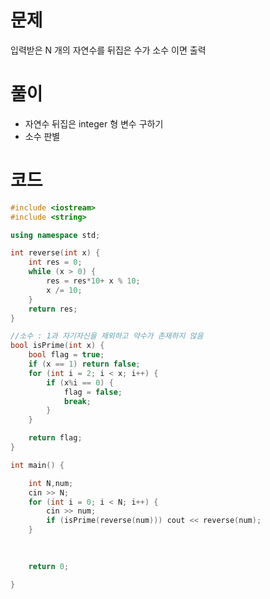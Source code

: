 # 문제

입력받은 N 개의 자연수를 뒤집은 수가
소수 이면 출력

# 풀이

- 자연수 뒤집은 integer 형 변수 구하기
- 소수 판별

# 코드
```c++
#include <iostream>
#include <string>

using namespace std;

int reverse(int x) {
	int res = 0;
	while (x > 0) {
		res = res*10+ x % 10;
		x /= 10;
	}
	return res;
}

//소수 : 1과 자기자신을 제외하고 약수가 존재하지 않음
bool isPrime(int x) {
	bool flag = true;
	if (x == 1) return false;
	for (int i = 2; i < x; i++) {
		if (x%i == 0) {
			flag = false;
			break;
		}
	}

	return flag;
}

int main() {

	int N,num;
	cin >> N;
	for (int i = 0; i < N; i++) {
		cin >> num;
		if (isPrime(reverse(num))) cout << reverse(num);
	}

	
	
	return 0;

}
```